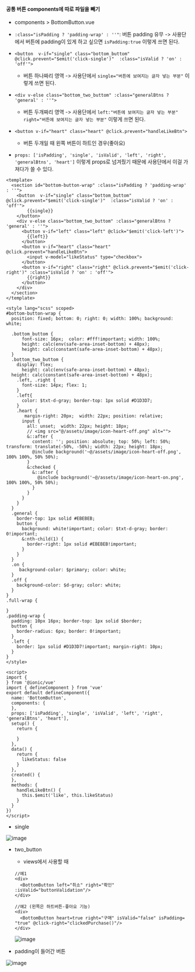 #### 공통 버튼 components에 따로 파일을 빼기
+ components > BottomButton.vue
+ `:class="isPadding ? 'padding-wrap' : ''"`: 버튼 padding 유무 -> 사용단에서 버튼에 padding이 있게 하고 싶으면 `isPadding:true` 이렇게 쓰면 된다. 
+ `<button  v-if="single" class="bottom_buttom"  @click.prevent="$emit('click-single')"  :class="isValid ? 'on' : 'off'">`
  + 버튼 하나짜리 영역 -> 사용단에서 `single="버튼에 보여지는 글자 넣는 부분"` 이렇게 쓰면 된다.
+ `<div v-else class="bottom_two_buttom" :class="generalBtns ? 'general' : ''">`
  + 버튼 두개짜리 영역 -> 사용단에서 `left:"버튼에 보여지는 글자 넣는 부분" right="버튼에 보여지는 글자 넣는 부분"` 이렇게 쓰면 된다.
+ `<button v-if="heart" class="heart" @click.prevent="handleLikeBtn">`
  + 버튼 두개일 때 왼쪽 버튼이 하트인 경우(좋아요)

+ `props: ['isPadding', 'single', 'isValid', 'left', 'right', 'generalBtns', 'heart']` 이렇게 props로 넘겨줬기 때문에 사용단에서 이걸 가져다가 쓸 수 있다.
```node
<template>
  <section id="bottom-button-wrap" :class="isPadding ? 'padding-wrap' : ''">
    <button  v-if="single" class="bottom_buttom"  @click.prevent="$emit('click-single')"  :class="isValid ? 'on' : 'off'">
        {{single}}
    </button>
    <div v-else class="bottom_two_buttom" :class="generalBtns ? 'general' : ''">
      <button v-if="left" class="left" @click="$emit('click-left')">
        {{left}}
      </button>
      <button v-if="heart" class="heart" @click.prevent="handleLikeBtn">
        <input v-model="likeStatus" type="checkbox">
      </button>
      <button v-if="right" class="right" @click.prevent="$emit('click-right')" :class="isValid ? 'on' : 'off'">
        {{right}}
      </button>
    </div>
  </section>
</template>

<style lang="scss" scoped>
#bottom-button-wrap {
  position: fixed; bottom: 0; right: 0; width: 100%; background: white;

  .bottom_buttom {
      font-size: 16px;  color: #fff!important; width: 100%;
      height: calc(env(safe-area-inset-bottom) + 48px);
      height: calc(constant(safe-area-inset-bottom) + 48px);
  }
  .bottom_two_buttom {
    display: flex;
      height: calc(env(safe-area-inset-bottom) + 48px);
  height: calc(constant(safe-area-inset-bottom) + 48px);
    .left, .right {
      font-size: 14px; flex: 1;
    }
    .left{
      color: $txt-d-gray; border-top: 1px solid #D1D3D7;
    }
    .heart {
       margin-right: 20px;  width: 22px; position: relative;
      input {
        all: unset;  width: 22px; height: 18px;
        // <img src="@/assets/image/icon-heart-off.png" alt="">
        &::after {
          content: ''; position: absolute; top: 50%; left: 50%; transform: translate(-50%, -50%); width: 22px; height: 18px;
          @include background('~@/assets/image/icon-heart-off.png', 100% 100%, 50% 50%);
        }
        &:checked {
          &::after {
            @include background('~@/assets/image/icon-heart-on.png', 100% 100%, 50% 50%);
          }
        }
      }
    }
  }
  .general {
    border-top: 1px solid #EBEBEB;
    button {
      background: white!important; color: $txt-d-gray; border: 0!important;
      &:nth-child(1) {
        border-right: 1px solid #EBEBEB!important;
      }
    }
  }
  .on {
     background-color: $primary; color: white;
  }
  .off {
    background-color: $d-gray; color: white;
  }
}
.full-wrap {

}
.padding-wrap {
  padding: 10px 16px; border-top: 1px solid $border;
  button {
    border-radius: 6px; border: 0!important;
  }
  .left {
    border: 1px solid #D1D3D7!important; margin-right: 10px;
  }
}
</style>

<script>
import {
} from '@ionic/vue'
import { defineComponent } from 'vue'
export default defineComponent({
  name: 'BottomButton',
  components: {
  },
  props: ['isPadding', 'single', 'isValid', 'left', 'right', 'generalBtns', 'heart'],
  setup() {
    return {

    }
  },
  data() {
    return {
      likeStatus: false
    }
  },
  created() {
  },
  methods: {
    handleLikeBtn() {
      this.$emit('like', this.likeStatus)
    }
  }
})
</script>
```
+ single

![image](https://user-images.githubusercontent.com/86812098/161500684-6d56fa88-7e02-4183-937b-3367e6eb7ef2.png)

+ two_button
  + views에서 사용할 때
  ```node
  //예1
  <div>
    <BottomButton left="취소" right="확인" :isValid="buttonValidation"/>
  </div>
  
  //예2 (왼쪽은 하트버튼-좋아요 기능)
  <div>
    <BottomButton heart=true right="구매" isValid="false" isPadding= "true" @click-right="clickedPurchase()"/>
  </div>
  ```
  ![image](https://user-images.githubusercontent.com/86812098/161500878-ad22470f-c2f0-48bb-8515-ce66abfd33bc.png)

+ padding이 들어간 버튼

![image](https://user-images.githubusercontent.com/86812098/161500954-4ba113ee-6700-4d21-97af-ff2fdfeef417.png)
